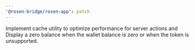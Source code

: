 ```yaml
---
'@rosen-bridge/rosen-app': patch
---
```


Implement cache utility to optimize performance for server actions and Display a zero balance when the wallet balance is zero or when the token is unsupported.
